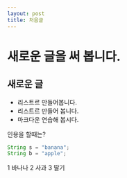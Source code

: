 ```yaml
---
layout: post
title: 처음글
---
```


# 새로운 글을 써 봅니다.
## 새로운 글

- 리스트르 만들어봅니다.
- 리스트르 만들어 봅니다.
 - 마크다운 연습해 봅시다.


인용을 할때는?
```java
String s = "banana";
String b = "apple";
```

1 바나나
2 사과
3 딸기
